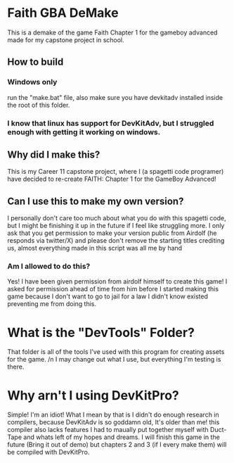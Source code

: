 <h1>Faith GBA DeMake</h1>
<p>This is a demake of the game Faith Chapter 1 for the gameboy advanced made for my capstone project in school.</p>

<h2>How to build</h2>

<h3>Windows only</h3>
<p>run the "make.bat" file, also make sure you have devkitadv installed inside the root of this folder.</p>

<h3>I know that linux has support for DevKitAdv, but I struggled enough with getting it working on windows.</h3>

<h2>Why did I make this?</h2>
<p>This is my Career 11 capstone project, where I (a spagetti code programer) have decided to re-create FAITH: Chapter 1 for the GameBoy Advanced!</p>

<h2>Can I use this to make my own version?</h2>

<p>I personally don't care too much about what you do with this spagetti code, but I might be finishing it up in the future if I feel like struggling more. I only ask that you get permission to make your version public from Airdolf (he responds via twitter/X) and please don't remove the starting titles crediting us, almost everything made in this script was all me by hand</p>

<h3>Am I allowed to do this?</h3>
<p>Yes! I have been given permission from airdolf himself to create this game! I asked for permission ahead of time from him before I started making this game because I don't want to go to jail for a law I didn't know existed preventing me from doing this.</p>

<h1>What is the "DevTools" Folder?</h1>
<p>That folder is all of the tools I've used with this program for creating assets for the game. /n I may change out what I use, but everything I'm testing is there.</p>

<h1>Why arn't I using DevKitPro?</h1>
<p>Simple! I'm an idiot!  What I mean by that is I didn't do enough research in compilers, because DevKitAdv is so goddamn old, It's older than me! this compiler also lacks features I had to maually put together myself with Duct-Tape and whats left of my hopes and dreams. I will finish this game in the future (Bring it out of demo) but chapters 2 and 3 (if I every make them) will be compiled with DevKitPro.</p>
